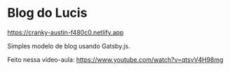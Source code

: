 # Blog do Lucis

https://cranky-austin-f480c0.netlify.app

Simples modelo de blog usando Gatsby.js.

Feito nessa vídeo-aula: https://www.youtube.com/watch?v=qtsvV4H98mg

